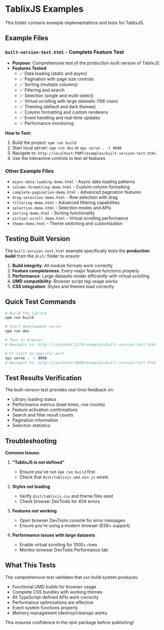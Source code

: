 # TablixJS Examples

This folder contains example implementations and tests for TablixJS.

## Example Files

### `built-version-test.html` - **Complete Feature Test**
- **Purpose**: Comprehensive test of the production-built version of TablixJS
- **Features Tested**:
  - ✅ Data loading (static and async)
  - ✅ Pagination with page size controls
  - ✅ Sorting (multiple columns)
  - ✅ Filtering and search
  - ✅ Selection (single and multi-select)
  - ✅ Virtual scrolling with large datasets (10K rows)
  - ✅ Theming (default and dark themes)
  - ✅ Column formatting and custom renderers
  - ✅ Event handling and real-time updates
  - ✅ Performance monitoring

**How to Test:**
1. Build the project: `npm run build`
2. Start local server: `npm run dev` or `npx serve . -l 8080`
3. Navigate to: `http://localhost:PORT/examples/built-version-test.html`
4. Use the interactive controls to test all features

### Other Example Files

- `async-data-loading-demo.html` - Async data loading patterns
- `column-formatting-demo.html` - Custom column formatting
- `complete-pagination-demo.html` - Advanced pagination features
- `drag-selection-demo.html` - Row selection with drag
- `filtering-demo.html` - Advanced filtering capabilities
- `selection-demo.html` - Selection modes and APIs
- `sorting-demo.html` - Sorting functionality
- `virtual-scroll-demo.html` - Virtual scrolling performance
- `theme-demo.html` - Theme switching and customization

## Testing Built Version

The `built-version-test.html` example specifically tests the **production build** from the `dist/` folder to ensure:

1. **Build integrity**: All module formats work correctly
2. **Feature completeness**: Every major feature functions properly
3. **Performance**: Large datasets render efficiently with virtual scrolling
4. **UMD compatibility**: Browser script tag usage works
5. **CSS integration**: Styles and themes load correctly

## Quick Test Commands

```bash
# Build the library
npm run build

# Start development server
npm run dev

# Test in browser
# Navigate to: http://localhost:5174/examples/built-version-test.html

# Or start on specific port
npx serve . -l 8080
# Navigate to: http://localhost:8080/examples/built-version-test.html
```

## Test Results Verification

The built-version test provides real-time feedback on:
- Library loading status
- Performance metrics (load times, row counts)
- Feature activation confirmations
- Search and filter result counts
- Pagination information
- Selection statistics

## Troubleshooting

**Common Issues:**

1. **"TablixJS is not defined"**
   - Ensure you've run `npm run build` first
   - Check that `dist/tablixjs.umd.min.js` exists

2. **Styles not loading**
   - Verify `dist/tablixjs.css` and theme files exist
   - Check browser DevTools for 404 errors

3. **Features not working**
   - Open browser DevTools console for error messages
   - Ensure you're using a modern browser (ES6+ support)

4. **Performance issues with large datasets**
   - Enable virtual scrolling for 1000+ rows
   - Monitor browser DevTools Performance tab

## What This Tests

The comprehensive test validates that our build system produces:
- Functional UMD builds for browser usage
- Complete CSS bundles with working themes
- All TypeScript-defined APIs work correctly
- Performance optimizations are effective
- Event system functions properly
- Memory management (destroy/cleanup) works

This ensures confidence in the npm package before publishing!

